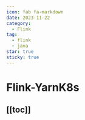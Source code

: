 ```yaml
---
icon: fab fa-markdown
date: 2023-11-22
category:
  - Flink
tag:
  - flink
  - java
star: true
sticky: true
---
```


# Flink-YarnK8s

[[toc]]
---